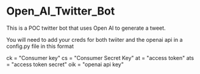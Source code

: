 # Open_AI_Twitter_Bot
This is a POC twitter bot that uses Open AI to generate a tweet. 

You will need to add your creds for both twiiter and the openai api in a config.py file in this format

ck = "Consumer key" cs = "Consumer Secret Key" at = "access token" ats = "access token secret" oik = "openai api key"
